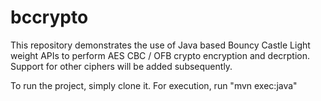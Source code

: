 # bccrypto
This repository demonstrates the use of Java based Bouncy Castle Light weight APIs to perform AES CBC / OFB crypto encryption and decrption.
Support for other ciphers will be added subsequently.

To run the project, simply clone it. For execution, run "mvn exec:java"

